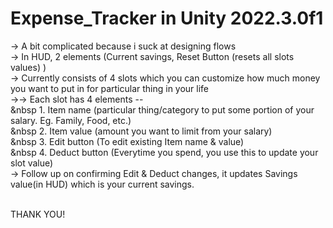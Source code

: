 # Expense_Tracker in Unity 2022.3.0f1

-> A bit complicated because i suck at designing flows <br>
-> In HUD, 2 elements (Current savings, Reset Button (resets all slots values) )<br>
-> Currently consists of 4 slots which you can customize how much money you want to put in for particular thing in your life<br>
->-> Each slot has 4 elements --<br>
 &nbsp                 1. Item name (particular thing/category to put some portion of your salary. Eg. Family, Food, etc.)<br>
 &nbsp                 2. Item value (amount you want to limit from your salary)<br>
 &nbsp                 3. Edit button (To edit existing Item name & value)<br>
 &nbsp                 4. Deduct button (Everytime you spend, you use this to update your slot value)<br>
-> Follow up on confirming Edit & Deduct changes, it updates Savings value(in HUD) which is your current savings.<br><br>

THANK YOU!
